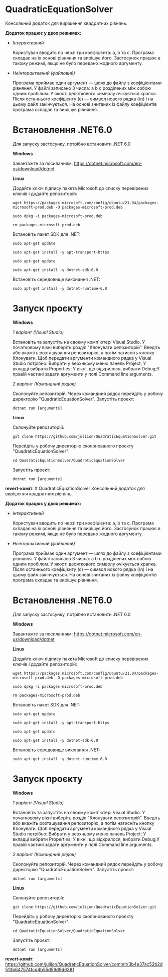 # QuadraticEquationSolver
Консольний додаток для вирішення квадратних рівнянь.

**Додаток працює у двох режимах:**
- *Інтерактивний*
  
  Користувач вводить по черзі три коефіцієнта: a, b та c. 
  Програма складає на їх основі рівняння та вирішує його.
  Застосунок працює в такому режимі, якщо не було передано жодного аргументу.
  
- *Неінтерактивний (файловий)*
  
  Програма приймає один аргумент — шлях до файлу з коефіцієнтами рівняння.
  У файлі записано 3 числа: a b c розділених між собою одним пробілом. 
  У якості десяткового символу очікується крапка. 
  Після останнього коефіцієнту (с) — символ нового рядка (\n) і на цьому файл закінчується.
  На основі зчитаних із файлу коефіцієнтів програма складає та вирішує рівняння.
  
  # Встановлення .NET6.0
  
  Для запуску застосунку, потрібно встановити .NET 6.0
  
   **Windows**
   
   Завантажте за посиланням: https://dotnet.microsoft.com/en-us/download/dotnet
   
    **Linux**
    
  Додайте ключ підпису пакета Microsoft до списку перевірених ключів і додайте репозиторій:
  
  ```wget https://packages.microsoft.com/config/ubuntu/21.04/packages-microsoft-prod.deb -O packages-microsoft-prod.deb``` 
  
  ```sudo dpkg -i packages-microsoft-prod.deb```
  
  ```rm packages-microsoft-prod.deb```
  
  Встановіть пакет SDK для .NET:
  
  ```sudo apt-get update```
  
  ```sudo apt-get install -y apt-transport-https```
  
  ```sudo apt-get update```
  
  ```sudo apt-get install -y dotnet-sdk-6.0```
  
  Встановіть середовище виконання .NET:
  
  ```sudo apt-get install -y dotnet-runtime-6.0```
  
  # Запуск проєкту
  
  **Windows**
  
  *1 варіант (Visual Studio)*
  
  Встановіть та запустіть на своєму комп'ютері Visual Studio.
  У початковому вікні виберіть розділ "Клонувати репозиторій".
  Введіть або вкажіть розташування репозиторію, а потім натисніть кнопку Клонувати.
  Щоб передати аргументи командного рядка у Visual Studio потрібно:
  Вибрати у верхньому меню панель Project; У вкладці вибрати Properties;
  У вікні, що відкрилося, вибрати Debug;У правій частині задати аргументи у полі Command line arguments.
  
  *2 варіант (Командний рядок)*
  
  Сколонуйте репозиторій. Через командний рядок перейдіть у робочу директорію "QuadraticEquationSolver".
  Запустіть проєкт:
  
  ```dotnet run [arguments]```
  
  **Linux**
  
  Склонуйте репозиторій:
  
  ```git clone https://github.com/juliion/QuadraticEquationSolver.git```
  
  Перейдіть у робочу директорію сколонованого проєкту "QuadraticEquationSolver":
  
  ```cd QuadraticEquationSolver/QuadraticEquationSolver```
  
  Запустіть проєкт:
  
  ```dotnet run [arguments]```
 
 
 **revert-коміт**: # QuadraticEquationSolver
Консольний додаток для вирішення квадратних рівнянь.

**Додаток працює у двох режимах:**
- *Інтерактивний*
  
  Користувач вводить по черзі три коефіцієнта: a, b та c. 
  Програма складає на їх основі рівняння та вирішує його.
  Застосунок працює в такому режимі, якщо не було передано жодного аргументу.
  
- *Неінтерактивний (файловий)*
  
  Програма приймає один аргумент — шлях до файлу з коефіцієнтами рівняння.
  У файлі записано 3 числа: a b c розділених між собою одним пробілом. 
  У якості десяткового символу очікується крапка. 
  Після останнього коефіцієнту (с) — символ нового рядка (\n) і на цьому файл закінчується.
  На основі зчитаних із файлу коефіцієнтів програма складає та вирішує рівняння.
  
  # Встановлення .NET6.0
  
  Для запуску застосунку, потрібно встановити .NET 6.0
  
   **Windows**
   
   Завантажте за посиланням: https://dotnet.microsoft.com/en-us/download/dotnet
   
    **Linux**
    
  Додайте ключ підпису пакета Microsoft до списку перевірених ключів і додайте репозиторій:
  
  ```wget https://packages.microsoft.com/config/ubuntu/21.04/packages-microsoft-prod.deb -O packages-microsoft-prod.deb``` 
  
  ```sudo dpkg -i packages-microsoft-prod.deb```
  
  ```rm packages-microsoft-prod.deb```
  
  Встановіть пакет SDK для .NET:
  
  ```sudo apt-get update```
  
  ```sudo apt-get install -y apt-transport-https```
  
  ```sudo apt-get update```
  
  ```sudo apt-get install -y dotnet-sdk-6.0```
  
  Встановіть середовище виконання .NET:
  
  ```sudo apt-get install -y dotnet-runtime-6.0```
  
  # Запуск проєкту
  
  **Windows**
  
  *1 варіант (Visual Studio)*
  
  Встановіть та запустіть на своєму комп'ютері Visual Studio.
  У початковому вікні виберіть розділ "Клонувати репозиторій".
  Введіть або вкажіть розташування репозиторію, а потім натисніть кнопку Клонувати.
  Щоб передати аргументи командного рядка у Visual Studio потрібно:
  Вибрати у верхньому меню панель Project; У вкладці вибрати Properties;
  У вікні, що відкрилося, вибрати Debug;У правій частині задати аргументи у полі Command line arguments.
  
  *2 варіант (Командний рядок)*
  
  Сколонуйте репозиторій. Через командний рядок перейдіть у робочу директорію "QuadraticEquationSolver".
  Запустіть проєкт:
  
  ```dotnet run [arguments]```
  
  **Linux**
  
  Склонуйте репозиторій:
  
  ```git clone https://github.com/juliion/QuadraticEquationSolver.git```
  
  Перейдіть у робочу директорію сколонованого проєкту "QuadraticEquationSolver":
  
  ```cd QuadraticEquationSolver/QuadraticEquationSolver```
  
  Запустіть проєкт:
  
  ```dotnet run [arguments]```
 
 
 **revert-коміт**: https://github.com/juliion/QuadraticEquationSolver/commit/3b4e37ac52b2d513b647574fcd4b55d59d9d6381

 
 


 
 
